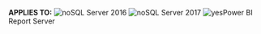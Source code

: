 **APPLIES TO:** ![no](media/no.png)SQL Server 2016 ![no](media/no.png)SQL Server 2017 ![yes](media/yes.png)Power BI Report Server
